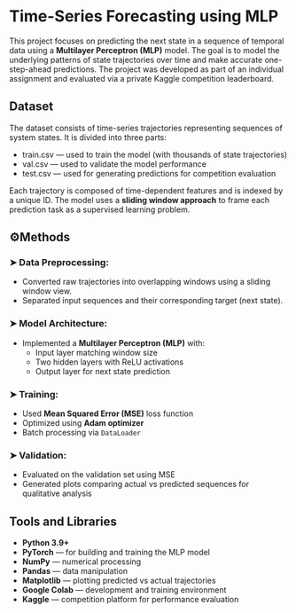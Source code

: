 # Time-Series Forecasting using MLP

This project focuses on predicting the next state in a sequence of temporal data using a **Multilayer Perceptron (MLP)** model. The goal is to model the underlying patterns of state trajectories over time and make accurate one-step-ahead predictions. The project was developed as part of an individual assignment and evaluated via a private Kaggle competition leaderboard.

## Dataset

The dataset consists of time-series trajectories representing sequences of system states. It is divided into three parts:

- train.csv — used to train the model (with thousands of state trajectories)
- val.csv — used to validate the model performance
- test.csv — used for generating predictions for competition evaluation

Each trajectory is composed of time-dependent features and is indexed by a unique ID. The model uses a **sliding window approach** to frame each prediction task as a supervised learning problem.

## ⚙Methods

### ➤ Data Preprocessing:
- Converted raw trajectories into overlapping windows using a sliding window view.
- Separated input sequences and their corresponding target (next state).

### ➤ Model Architecture:
- Implemented a **Multilayer Perceptron (MLP)** with:
  - Input layer matching window size
  - Two hidden layers with ReLU activations
  - Output layer for next state prediction

### ➤ Training:
- Used **Mean Squared Error (MSE)** loss function
- Optimized using **Adam optimizer**
- Batch processing via `DataLoader`

### ➤ Validation:
- Evaluated on the validation set using MSE
- Generated plots comparing actual vs predicted sequences for qualitative analysis

## Tools and Libraries

- **Python 3.9+**
- **PyTorch** — for building and training the MLP model
- **NumPy** — numerical processing
- **Pandas** — data manipulation
- **Matplotlib** — plotting predicted vs actual trajectories
- **Google Colab** — development and training environment
- **Kaggle** — competition platform for performance evaluation

